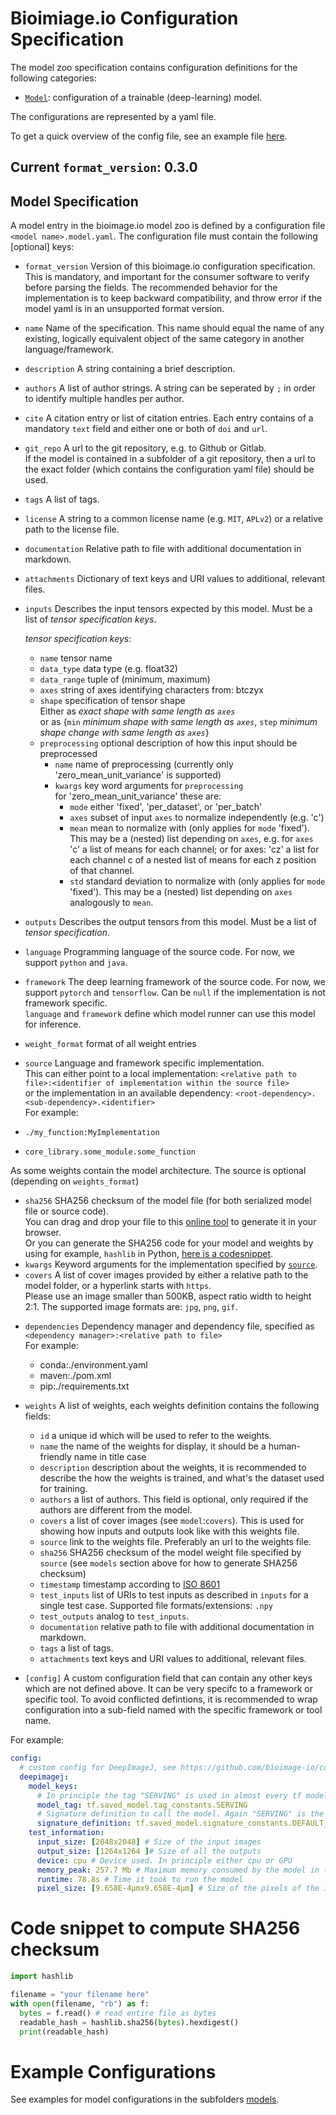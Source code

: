 # Bioimiage.io Configuration Specification

The model zoo specification contains configuration definitions for the following categories:
- [`Model`](#model-specification): configuration of a trainable (deep-learning) model.

The configurations are represented by a yaml file.

To get a quick overview of the config file, see an example file [here](./models/UNet2dExample.model.yaml).

## Current `format_version`: 0.3.0


## Model Specification

A model entry in the bioimage.io model zoo is defined by a configuration file `<model name>.model.yaml`.
The configuration file must contain the following \[optional\] keys:


- `format_version`
Version of this bioimage.io configuration specification. This is mandatory, and important for the consumer software to verify before parsing the fields.
The recommended behavior for the implementation is to keep backward compatibility, and throw error if the model yaml is in an unsupported format version.

- `name`
Name of the specification. This name should equal the name of any existing, logically equivalent object of the same category in another language/framework.

- `description`
A string containing a brief description. 


- `authors`
A list of author strings. 
A string can be seperated by `;` in order to identify multiple handles per author.

- `cite`
A citation entry or list of citation entries.
Each entry contains of a mandatory `text` field and either one or both of `doi` and `url`.


- `git_repo`
A url to the git repository, e.g. to Github or Gitlab.\
If the model is contained in a subfolder of a git repository, then a url to the exact folder (which contains the configuration yaml file) should be used.

- `tags`
A list of tags.

- `license`
A string to a common license name (e.g. `MIT`, `APLv2`) or a relative path to the license file.


- `documentation`
Relative path to file with additional documentation in markdown.

- `attachments`
Dictionary of text keys and URI values to additional, relevant files.

- `inputs`
Describes the input tensors expected by this model.
Must be a list of *tensor specification keys*.

  *tensor specification keys*:
  - `name` tensor name
  - `data_type` data type (e.g. float32)
  - `data_range` tuple of (minimum, maximum)
  - `axes` string of axes identifying characters from: btczyx
  - `shape` specification of tensor shape\
    Either as *exact shape with same length as `axes`*\
    or as {`min` *minimum shape with same length as `axes`*, `step` *minimum shape change with same length as `axes`*} 
  - `preprocessing` optional description of how this input should be preprocessed
    - `name` name of preprocessing (currently only 'zero_mean_unit_variance' is supported)
    - `kwargs` key word arguments for `preprocessing`\
        for 'zero_mean_unit_variance' these are:
        - `mode` either 'fixed', 'per_dataset', or 'per_batch'
        - `axes` subset of input `axes` to normalize independently (e.g. 'c')
        - `mean` mean to normalize with (only applies for `mode` 'fixed'). This may be a (nested) list depending on `axes`, e.g. for `axes` 'c' a list of means for each channel; or for axes: 'cz' a list for each channel c of a nested list of means for each z position of that channel.
        - `std` standard deviation to normalize with (only applies for `mode` 'fixed'). This may be a (nested) list depending on `axes` analogously to `mean`.

- `outputs`
Describes the output tensors from this model.
Must be a list of *tensor specification*.
<!--
Force this to be explicit, or also allow any, identity, same?
special case: dependency on input (with input not exactly specified)
from example model config: 
    reference_input: input
    scale: [1, 1, 1, 1]
    offset: [0, 0, 0, 0]
-->

- `language`
Programming language of the source code. For now, we support `python` and `java`.
<!---
What about `javascript`?
-->
- `framework`
The deep learning framework of the source code. For now, we support `pytorch` and `tensorflow`.
Can be `null` if the implementation is not framework specific.\
`language` and `framework` define which model runner can use this model for inference. 

- `weight_format` format of all weight entries

- `source`
Language and framework specific implementation.\
This can either point to a local implementation:
`<relative path to file>:<identifier of implementation within the source file>`\
or the implementation in an available dependency:
`<root-dependency>.<sub-dependency>.<identifier>`\
For example:
- `./my_function:MyImplementation`
- `core_library.some_module.some_function`
<!---
java: <path-to-jar>:ClassName ?
-->
As some weights contain the model architecture. The source is optional (depending on `weights_format`)
- `sha256`
SHA256 checksum of the model file (for both serialized model file or source code).\
You can drag and drop your file to this [online tool](http://emn178.github.io/online-tools/sha256_checksum.html) to generate it in your browser.\
Or you can generate the SHA256 code for your model and weights by using for example, `hashlib` in Python, [here is a codesnippet](#code-snippet-to-compute-sha256-checksum).
- `kwargs`
Keyword arguments for the implementation specified by [`source`](#source).
- `covers`
A list of cover images provided by either a relative path to the model folder, or a hyperlink starts with `https`.\
Please use an image smaller than 500KB, aspect ratio width to height 2:1. The supported image formats are: `jpg`, `png`, `gif`.
<!--- `I am not quite sure what we decided on for the uri identifiers in the end, I am sticking with the simplest option for now <format>+<protocoll>://<path>`, e.g.: `conda+file://./req.txt` -->  
- `dependencies` Dependency manager and dependency file, specified as `<dependency manager>:<relative path to file>`\
For example:
  - conda:./environment.yaml
  - maven:./pom.xml
  - pip:./requirements.txt

- `weights`
A list of weights, each weights definition contains the following fields:
    - `id` a unique id which will be used to refer to the weights. <!-- maybe with special values like 'default'? -->
    - `name` the name of the weights for display, it should be a human-friendly name in title case
    - `description` description about the weights, it is recommended to describe the how the weights is trained, and what's the dataset used for training.
    - `authors` a list of authors. This field is optional, only required if the authors are different from the model.
    - `covers` a list of cover images (see `model`:`covers`). This is used for showing how inputs and outputs look like with this weights file.
    - `source` link to the weights file. Preferably an url to the weights file.
    - `sha256` SHA256 checksum of the model weight file specified by `source` (see `models` section above for how to generate SHA256 checksum)
    - `timestamp` timestamp according to [ISO 8601](#https://en.wikipedia.org/wiki/ISO_8601)
    - `test_inputs` list of URIs to test inputs as described in `inputs` for a single test case. Supported file formats/extensions: `.npy`
    - `test_outputs` analog to `test_inputs`.
    - `documentation` relative path to file with additional documentation in markdown.
    - `tags` a list of tags.
    - `attachments` text keys and URI values to additional, relevant files.

- `[config]`
A custom configuration field that can contain any other keys which are not defined above. It can be very specifc to a framework or specific tool. To avoid conflicted defintions, it is recommended to wrap configuration into a sub-field named with the specific framework or tool name. 

For example:
```yaml
config:
  # custom config for DeepImageJ, see https://github.com/bioimage-io/configuration/issues/23
  deepimagej:
    model_keys:
      # In principle the tag "SERVING" is used in almost every tf model
      model_tag: tf.saved_model.tag_constants.SERVING
      # Signature definition to call the model. Again "SERVING" is the most general
      signature_definition: tf.saved_model.signature_constants.DEFAULT_SERVING_SIGNATURE_DEF_KEY
    test_information:  
      input_size: [2048x2048] # Size of the input images  
      output_size: [1264x1264 ]# Size of all the outputs  
      device: cpu # Device used. In principle either cpu or GPU  
      memory_peak: 257.7 Mb # Maximum memory consumed by the model in the device  
      runtime: 78.8s # Time it took to run the model
      pixel_size: [9.658E-4µmx9.658E-4µm] # Size of the pixels of the input
```

# Code snippet to compute SHA256 checksum

```python
import hashlib

filename = "your filename here"
with open(filename, "rb") as f:
  bytes = f.read() # read entire file as bytes
  readable_hash = hashlib.sha256(bytes).hexdigest()
  print(readable_hash)
  ```

# Example Configurations

See examples for model configurations in the subfolders [models](./models).

<!--- The includes do not work
## Model

```yaml
[!INCLUDE[model config](./models/Unet2dExample.model.yaml)]
```
-->
